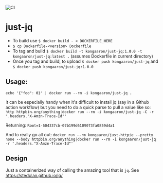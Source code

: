 ![CI](https://github.com/aaronhmiller/just-httpie/workflows/CI/badge.svg)

# just-jq

* To build use `$ docker build - < DOCKERFILE_HERE`
* `$ cp Dockerfile-<version> Dockerfile`
* To tag and build `$ docker build -t kongaaron/just-jq:1.0.0 -t kongaaron/just-jq:latest .` (assumes Dockerfile in current directory)
* Once you tag and build, to upload `$ docker push kongaaron/just-jq` and `$ docker push kongaaron/just-jq:1.0.0`

## Usage:
`echo '{"foo": 0}' | docker run --rm -i kongaaron/just-jq .`

It can be especially handy when it's difficult to install jq (say in a Github action workflow) but you need to do a quick parse to pull a value like so: `http httpbin.org/anything|docker run --rm -i kongaaron/just-jq -C -r '.headers."X-Amzn-Trace-Id"'`

Returning: `Root=1-604337cb-07b199d6109073fa0859d4a1`

And to really go all out: `docker run --rm kongaaron/just-httpie --pretty none --body httpbin.org/anything|docker run --rm -i kongaaron/just-jq -r '.headers."X-Amzn-Trace-Id"'`

## Design
Just a containerized way of calling the amazing tool that is `jq`. See https://stedolan.github.io/jq/
